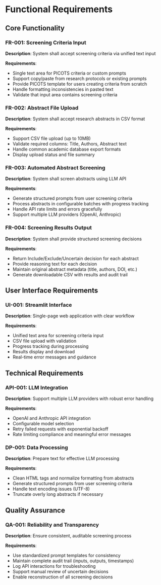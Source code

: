 # Functional Requirements

## Core Functionality

### FR-001: Screening Criteria Input
**Description**: System shall accept screening criteria via unified text input

**Requirements**:
- Single text area for PICOTS criteria or custom prompts
- Support copy/paste from research protocols or existing prompts
- Provide PICOTS template for users creating criteria from scratch
- Handle formatting inconsistencies in pasted text
- Validate that input area contains screening criteria

### FR-002: Abstract File Upload
**Description**: System shall accept research abstracts in CSV format

**Requirements**:
- Support CSV file upload (up to 10MB)
- Validate required columns: Title, Authors, Abstract text
- Handle common academic database export formats
- Display upload status and file summary

### FR-003: Automated Abstract Screening
**Description**: System shall screen abstracts using LLM API

**Requirements**:
- Generate structured prompts from user screening criteria
- Process abstracts in configurable batches with progress tracking
- Handle API rate limits and errors gracefully
- Support multiple LLM providers (OpenAI, Anthropic)

### FR-004: Screening Results Output
**Description**: System shall provide structured screening decisions

**Requirements**:
- Return Include/Exclude/Uncertain decision for each abstract
- Provide reasoning text for each decision
- Maintain original abstract metadata (title, authors, DOI, etc.)
- Generate downloadable CSV with results and audit trail

## User Interface Requirements

### UI-001: Streamlit Interface
**Description**: Single-page web application with clear workflow

**Requirements**:
- Unified text area for screening criteria input
- CSV file upload with validation
- Progress tracking during processing
- Results display and download
- Real-time error messages and guidance

## Technical Requirements

### API-001: LLM Integration
**Description**: Support multiple LLM providers with robust error handling

**Requirements**:
- OpenAI and Anthropic API integration
- Configurable model selection
- Retry failed requests with exponential backoff
- Rate limiting compliance and meaningful error messages

### DP-001: Data Processing
**Description**: Prepare text for effective LLM processing

**Requirements**:
- Clean HTML tags and normalize formatting from abstracts
- Generate structured prompts from user screening criteria
- Handle text encoding issues (UTF-8)
- Truncate overly long abstracts if necessary

## Quality Assurance

### QA-001: Reliability and Transparency
**Description**: Ensure consistent, auditable screening process

**Requirements**:
- Use standardized prompt templates for consistency
- Maintain complete audit trail (inputs, outputs, timestamps)
- Log API interactions for troubleshooting
- Support manual review of uncertain decisions
- Enable reconstruction of all screening decisions